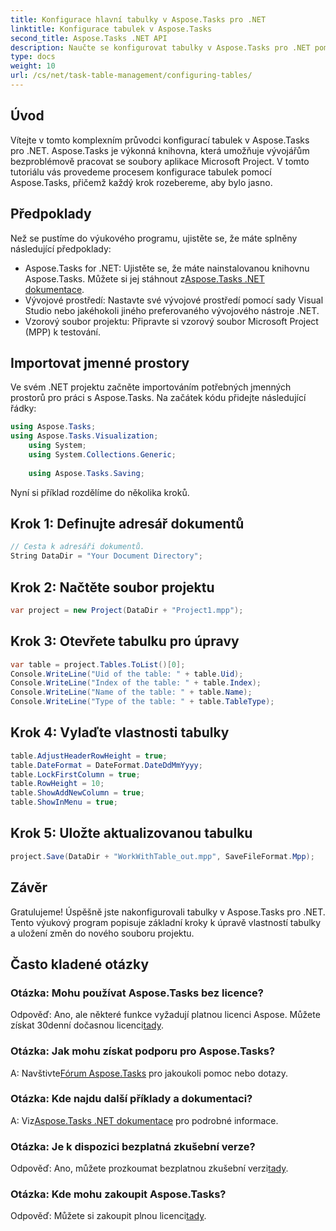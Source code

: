 ```yaml
---
title: Konfigurace hlavní tabulky v Aspose.Tasks pro .NET
linktitle: Konfigurace tabulek v Aspose.Tasks
second_title: Aspose.Tasks .NET API
description: Naučte se konfigurovat tabulky v Aspose.Tasks pro .NET pomocí tohoto podrobného průvodce. Vylepšete své zkušenosti s řízením projektů bez námahy.
type: docs
weight: 10
url: /cs/net/task-table-management/configuring-tables/
---
```

## Úvod
Vítejte v tomto komplexním průvodci konfigurací tabulek v Aspose.Tasks pro .NET. Aspose.Tasks je výkonná knihovna, která umožňuje vývojářům bezproblémově pracovat se soubory aplikace Microsoft Project. V tomto tutoriálu vás provedeme procesem konfigurace tabulek pomocí Aspose.Tasks, přičemž každý krok rozebereme, aby bylo jasno.
## Předpoklady
Než se pustíme do výukového programu, ujistěte se, že máte splněny následující předpoklady:
- Aspose.Tasks for .NET: Ujistěte se, že máte nainstalovanou knihovnu Aspose.Tasks. Můžete si jej stáhnout z[Aspose.Tasks .NET dokumentace](https://reference.aspose.com/tasks/net/).
- Vývojové prostředí: Nastavte své vývojové prostředí pomocí sady Visual Studio nebo jakéhokoli jiného preferovaného vývojového nástroje .NET.
- Vzorový soubor projektu: Připravte si vzorový soubor Microsoft Project (MPP) k testování.
## Importovat jmenné prostory
Ve svém .NET projektu začněte importováním potřebných jmenných prostorů pro práci s Aspose.Tasks. Na začátek kódu přidejte následující řádky:
```csharp
using Aspose.Tasks;
using Aspose.Tasks.Visualization;
    using System;
    using System.Collections.Generic;
    
    using Aspose.Tasks.Saving;
```
Nyní si příklad rozdělíme do několika kroků.
## Krok 1: Definujte adresář dokumentů
```csharp
// Cesta k adresáři dokumentů.
String DataDir = "Your Document Directory";
```
## Krok 2: Načtěte soubor projektu
```csharp
var project = new Project(DataDir + "Project1.mpp");
```
## Krok 3: Otevřete tabulku pro úpravy
```csharp
var table = project.Tables.ToList()[0];
Console.WriteLine("Uid of the table: " + table.Uid);
Console.WriteLine("Index of the table: " + table.Index);
Console.WriteLine("Name of the table: " + table.Name);
Console.WriteLine("Type of the table: " + table.TableType);
```
## Krok 4: Vylaďte vlastnosti tabulky
```csharp
table.AdjustHeaderRowHeight = true;
table.DateFormat = DateFormat.DateDdMmYyyy;
table.LockFirstColumn = true;
table.RowHeight = 10;
table.ShowAddNewColumn = true;
table.ShowInMenu = true;
```
## Krok 5: Uložte aktualizovanou tabulku
```csharp
project.Save(DataDir + "WorkWithTable_out.mpp", SaveFileFormat.Mpp);
```
## Závěr
Gratulujeme! Úspěšně jste nakonfigurovali tabulky v Aspose.Tasks pro .NET. Tento výukový program popisuje základní kroky k úpravě vlastností tabulky a uložení změn do nového souboru projektu.
## Často kladené otázky
### Otázka: Mohu používat Aspose.Tasks bez licence?
 Odpověď: Ano, ale některé funkce vyžadují platnou licenci Aspose. Můžete získat 30denní dočasnou licenci[tady](https://purchase.aspose.com/temporary-license/).
### Otázka: Jak mohu získat podporu pro Aspose.Tasks?
 A: Navštivte[Fórum Aspose.Tasks](https://forum.aspose.com/c/tasks/15) pro jakoukoli pomoc nebo dotazy.
### Otázka: Kde najdu další příklady a dokumentaci?
 A: Viz[Aspose.Tasks .NET dokumentace](https://reference.aspose.com/tasks/net/) pro podrobné informace.
### Otázka: Je k dispozici bezplatná zkušební verze?
 Odpověď: Ano, můžete prozkoumat bezplatnou zkušební verzi[tady](https://releases.aspose.com/).
### Otázka: Kde mohu zakoupit Aspose.Tasks?
 Odpověď: Můžete si zakoupit plnou licenci[tady](https://purchase.aspose.com/buy).